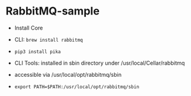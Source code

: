 # RabbitMQ-sample

- Install Core 
- CLI: `brew install rabbitmq`
- `pip3 install pika`

- CLI Tools: installed in sbin directory under /usr/local/Cellar/rabbitmq
- accessible via /usr/local/opt/rabbitmq/sbin
- `export PATH=$PATH:/usr/local/opt/rabbitmq/sbin`

